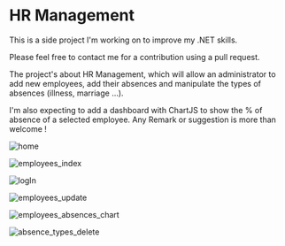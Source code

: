 # HR Management
This is a side project I'm working on to improve my .NET skills.

Please feel free to contact me for a contribution using a pull request.

The project's about HR Management, which will allow an administrator to add new employees, add their absences and manipulate the types of absences (illness, marriage ...).

I'm also expecting to add a dashboard with ChartJS to show the % of absence of a selected employee.
Any Remark or suggestion is more than welcome !

![home](https://user-images.githubusercontent.com/83162995/147763041-09445447-7f93-442b-afbe-e325e3732cbe.jpg)

![employees_index](https://user-images.githubusercontent.com/83162995/147763122-2e9d22be-d06e-40dc-ab74-a7759cc67dff.jpg)

![logIn](https://user-images.githubusercontent.com/83162995/147763177-a6767908-5c74-437e-886f-4ba1111125e5.jpg)

![employees_update](https://user-images.githubusercontent.com/83162995/147763213-1681f0ac-3dcf-4122-af8f-d1eb775cb75c.jpg)

![employees_absences_chart](https://user-images.githubusercontent.com/83162995/147763246-ae12ade4-30a2-4908-8a0f-92c1ca9c4366.jpg)

![absence_types_delete](https://user-images.githubusercontent.com/83162995/147763307-64c32a03-7b37-4a3a-a403-c3daff1e76aa.jpg)
